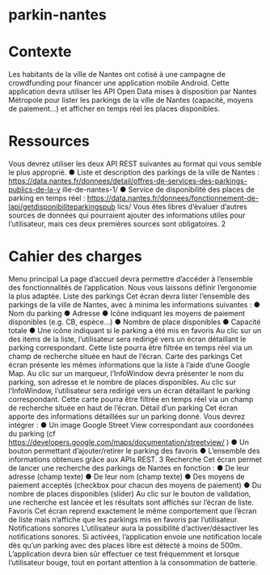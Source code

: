 # parkin-nantes


# Contexte
Les habitants de la ville de Nantes ont cotisé à une campagne de crowdfunding pour
financer une application mobile Android.
Cette application devra utiliser les API Open Data mises à disposition par Nantes Métropole
pour lister les parkings de la ville de Nantes (capacité, moyens de paiement...) et afficher en
temps réel les places disponibles.
# Ressources
Vous devrez utiliser les deux API REST suivantes au format qui vous semble le plus
approprié.
● Liste et description des parkings de la ville de Nantes :
https://data.nantes.fr/donnees/detail/offres-de-services-des-parkings-publics-de-la-v
ille-de-nantes-1/
● Service de disponibilité des places de parking en temps réel :
https://data.nantes.fr/donnees/fonctionnement-de-lapi/getdisponibiliteparkingspub
lics/
Vous êtes libres d’évaluer d’autres sources de données qui pourraient ajouter des
informations utiles pour l’utilisateur, mais ces deux premières sources sont obligatoires.
2
# Cahier des charges
Menu principal
La page d’accueil devra permettre d’accéder à l’ensemble des fonctionnalités de
l’application. Nous vous laissons définir l’ergonomie la plus adaptée.
Liste des parkings
Cet écran devra lister l’ensemble des parkings de la ville de Nantes, avec à minima les
informations suivantes :
● Nom du parking
● Adresse
● Icône indiquant les moyens de paiement disponibles (e.g. CB, espèce…)
● Nombre de place disponibles
● Capacité totale
● Une icône indiquant si le parking a été mis en favoris
Au clic sur un des items de la liste, l’utilisateur sera redirigé vers un écran détaillant le
parking correspondant.
Cette liste pourra être filtrée en temps réel via un champ de recherche située en haut de
l’écran.
Carte des parkings
Cet écran présente les mêmes informations que la liste à l’aide d’une Google Map. Au clic
sur un marqueur, l’InfoWindow devra présenter le nom du parking, son adresse et le
nombre de places disponibles.
Au clic sur l’InfoWindow, l’utilisateur sera redirigé vers un écran détaillant le parking
correspondant. Cette carte pourra être filtrée en temps réel via un champ de recherche
située en haut de l’écran.
Détail d’un parking
Cet écran apporte des informations détaillées sur un parking donné.
Vous devrez intégrer :
● Un image Google Street View correspondant aux coordonées du parking (cf
https://developers.google.com/maps/documentation/streetview/ )
● Un bouton permettant d’ajouter/retirer le parking des favoris
● L’ensemble des informations obtenues grâce aux APIs REST.
3
Recherche
Cet écran permet de lancer une recherche des parkings de Nantes en fonction :
● De leur adresse (champ texte)
● De leur nom (champ texte)
● Des moyens de paiement acceptés (checkbox pour chacun des moyens de
paiement)
● Du nombre de places disponibles (slider)
Au clic sur le bouton de validation, une recherche est lancée et les résultats sont affichés
sur l’écran de liste.
Favoris
Cet écran reprend exactement le même comportement que l’écran de liste mais n’affiche
que les parkings mis en favoris par l’utilisateur.
Notifications sonores
L’utilisateur aura la possibilité d’activer/désactiver les notifications sonores. Si activées,
l’application envoie une notification locale dès qu’un parking avec des places libre est
détecté à moins de 500m. L’application devra bien sûr effectuer ce test fréquemment et
lorsque l’utilisateur bouge, tout en portant attention à la consommation de batterie.
